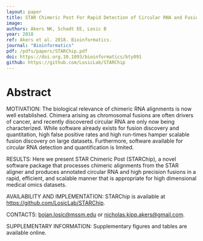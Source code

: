 ```yaml
---
layout: paper
title: STAR Chimeric Post For Rapid Detection of Circular RNA and Fusion Transcripts.
image: 
authors: Akers NK, Schadt EE, Losic B
year: 2018
ref: Akers et al. 2018. Bioinformatics.
journal: "Bioinformatics"
pdf: /pdfs/papers/STARChip.pdf
doi: https://doi.org.10.1093/bioinformatics/bty091
github: https://github.com/LosicLab/STARChip
---
```


# Abstract

MOTIVATION:
The biological relevance of chimeric RNA alignments is now well established. Chimera arising as chromosomal fusions are often drivers of cancer, and recently discovered circular RNA are only now being characterized. While software already exists for fusion discovery and quantitation, high false positive rates and high run-times hamper scalable fusion discovery on large datasets. Furthermore, software available for circular RNA detection and quantification is limited.

RESULTS:
Here we present STAR Chimeric Post (STARChip), a novel software package that processes chimeric alignments from the STAR aligner and produces annotated circular RNA and high precision fusions in a rapid, efficient, and scalable manner that is appropriate for high dimensional medical omics datasets.

AVAILABILITY AND IMPLEMENTATION:
STARChip is available at https://github.com/LosicLab/STARChip.

CONTACTS:
bojan.losic@mssm.edu or nicholas.kipp.akers@gmail.com.

SUPPLEMENTARY INFORMATION:
Supplementary figures and tables are available online.